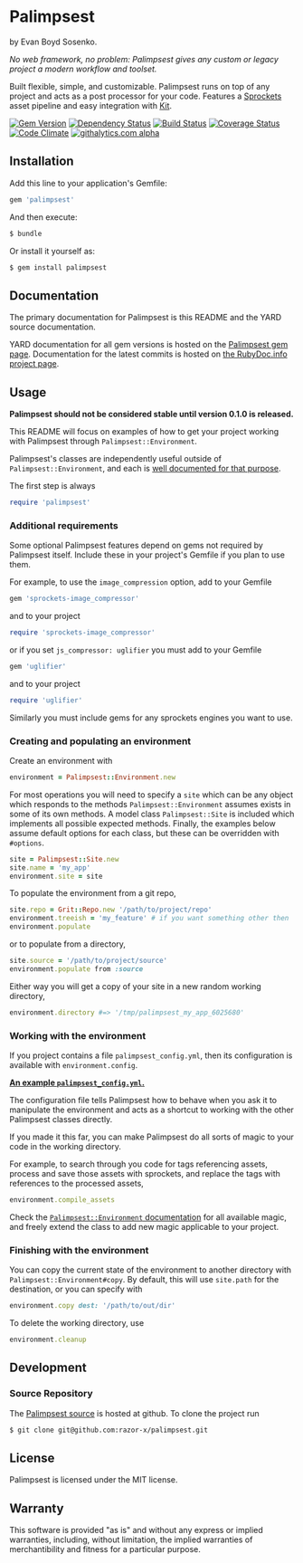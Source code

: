 # Palimpsest

by Evan Boyd Sosenko.

_No web framework, no problem: Palimpsest gives any custom or legacy project a modern workflow and toolset._

Built flexible, simple, and customizable.
Palimpsest runs on top of any project and acts as a post processor for your code.
Features a [Sprockets](https://github.com/sstephenson/sprockets) asset pipeline
and easy integration with [Kit](https://github.com/razor-x/kit).

[![Gem Version](https://badge.fury.io/rb/palimpsest.png)](http://badge.fury.io/rb/palimpsest)
[![Dependency Status](https://gemnasium.com/razor-x/palimpsest.png)](https://gemnasium.com/razor-x/palimpsest)
[![Build Status](https://travis-ci.org/razor-x/palimpsest.png?branch=master)](https://travis-ci.org/razor-x/palimpsest)
[![Coverage Status](https://coveralls.io/repos/razor-x/palimpsest/badge.png)](https://coveralls.io/r/razor-x/palimpsest)
[![Code Climate](https://codeclimate.com/github/razor-x/palimpsest.png)](https://codeclimate.com/github/razor-x/palimpsest)
[![githalytics.com alpha](https://cruel-carlota.pagodabox.com/428992451dfb452dbd522644cbb17f71 "githalytics.com")](http://githalytics.com/razor-x/palimpsest)

## Installation

Add this line to your application's Gemfile:

````ruby
gem 'palimpsest'
````

And then execute:

````bash
$ bundle
````

Or install it yourself as:

````bash
$ gem install palimpsest
````

## Documentation

The primary documentation for Palimpsest is this README and the YARD source documentation.

YARD documentation for all gem versions is hosted on the [Palimpsest gem page](https://rubygems.org/gems/palimpsest).
Documentation for the latest commits is hosted on [the RubyDoc.info project page](http://rubydoc.info/github/razor-x/palimpsest/frames).

## Usage

**Palimpsest should not be considered stable until version 0.1.0 is released.**

This README will focus on examples of how to get your project working with Palimpsest through `Palimpsest::Environment`.

Palimpsest's classes are independently useful outside of `Palimpsest::Environment`, and each is
[well documented for that purpose](http://rubydoc.info/github/razor-x/palimpsest/frames).

The first step is always

````ruby
require 'palimpsest'
````
### Additional requirements

Some optional Palimpsest features depend on gems not required by Palimpsest itself.
Include these in your project's Gemfile if you plan to use them.

For example, to use the `image_compression` option, add to your Gemfile

````ruby
gem 'sprockets-image_compressor'
````

and to your project

````ruby
require 'sprockets-image_compressor'
````

or if you set `js_compressor: uglifier` you must add to your Gemfile

````ruby
gem 'uglifier'
````

and to your project

````ruby
require 'uglifier'
````

Similarly you must include gems for any sprockets engines you want to use.

### Creating and populating an environment

Create an environment with

````ruby
environment = Palimpsest::Environment.new
````
For most operations you will need to specify a `site` which can be any object which
responds to the methods `Palimpsest::Environment` assumes exists in some of its own methods.
A model class `Palimpsest::Site` is included which implements all possible expected methods.
Finally, the examples below assume default options for each class, but these can be overridden with `#options`.

````ruby
site = Palimpsest::Site.new
site.name = 'my_app'
environment.site = site
````

To populate the environment from a git repo,

````ruby
site.repo = Grit::Repo.new '/path/to/project/repo'
environment.treeish = 'my_feature' # if you want something other then 'master'
environment.populate
````
or to populate from a directory,

````ruby
site.source = '/path/to/project/source'
environment.populate from :source
````
Either way you will get a copy of your site in a new random working directory,

````ruby
environment.directory #=> '/tmp/palimpsest_my_app_6025680'
````

### Working with the environment

If you project contains a file `palimpsest_config.yml`,
then its configuration is available with `environment.config`.

[**An example `palimpsest_config.yml`.**](http://rubydoc.info/github/razor-x/palimpsest/Palimpsest/Environment)

The configuration file tells Palimpsest how to behave when you ask it to manipulate the environment
and acts as a shortcut to working with the other Palimpsest classes directly.

If you made it this far, you can make Palimpsest do all sorts of magic to your code in the working directory.

For example, to search through you code for tags referencing assets,
process and save those assets with sprockets,
and replace the tags with references to the processed assets,

````ruby
environment.compile_assets
````
Check the [`Palimpsest::Environment` documentation](http://rubydoc.info/github/razor-x/palimpsest/Palimpsest/Environment)
for all available magic, and freely extend the class to add new magic applicable to your project.

### Finishing with the environment

You can copy the current state of the environment to another directory with `Palimpsest::Environment#copy`.
By default, this will use `site.path` for the destination, or you can specify with

````ruby
environment.copy dest: '/path/to/out/dir'
````

To delete the working directory, use

````ruby
environment.cleanup
````

## Development

### Source Repository

The [Palimpsest source](https://github.com/razor-x/palimpsest) is hosted at github.
To clone the project run

````bash
$ git clone git@github.com:razor-x/palimpsest.git
````

## License

Palimpsest is licensed under the MIT license.

## Warranty

This software is provided "as is" and without any express or
implied warranties, including, without limitation, the implied
warranties of merchantibility and fitness for a particular
purpose.
